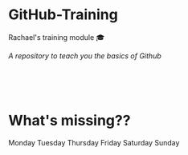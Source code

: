 # GitHub-Training

Rachael's training module :mortar_board:



*A repository to teach you the basics of Github*



<br>

<br>

<br>






# What's missing??

Monday
Tuesday
Thursday
Friday
Saturday
Sunday

